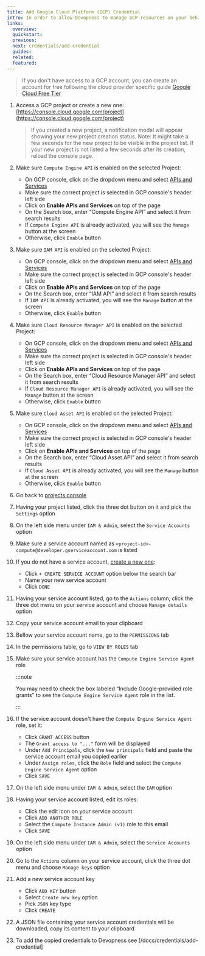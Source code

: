 ```yaml
---
title: Add Google Cloud Platform (GCP) Credential
intro: In order to allow Devopness to manage GCP resources on your behalf, Service Account key has to be provided.
links:
  overview:
  quickstart:
  previous:
  next: credentials/add-credential
  guides:
  related:
  featured:
---
```


> If you don't have access to a GCP account, you can create an account for free following the cloud provider specific guide [Google Cloud Free Tier](https://cloud.google.com/free)

1. Access a GCP project or create a new one: [https://console.cloud.google.com/project](https://console.cloud.google.com/project)
   > If you created a new project, a notification modal will appear showing your new project creation status.
   > Note: It might take a few seconds for the new project to be visible in the project list.
   > If your new project is not listed a few seconds after its creation, reload the console page.
1. Make sure `Compute Engine API` is enabled on the selected Project:
   - On GCP console, click on the dropdown menu and select [APIs and Services](https://console.cloud.google.com/apis/dashboard)
   - Make sure the correct project is selected in GCP console's header left side
   - Click on **Enable APIs and Services** on top of the page
   - On the Search box, enter “Compute Engine API” and select it from search results
   - If `Compute Engine API` is already activated, you will see the `Manage` button at the screen
   - Otherwise, click `Enable` button
1. Make sure `IAM API` is enabled on the selected Project:
   - On GCP console, click on the dropdown menu and select [APIs and Services](https://console.cloud.google.com/apis/dashboard)
   - Make sure the correct project is selected in GCP console's header left side
   - Click on **Enable APIs and Services** on top of the page
   - On the Search box, enter “IAM API” and select it from search results
   - If `IAM API` is already activated, you will see the `Manage` button at the screen
   - Otherwise, click `Enable` button
1. Make sure `Cloud Resource Manager API` is enabled on the selected Project:
   - On GCP console, click on the dropdown menu and select [APIs and Services](https://console.cloud.google.com/apis/dashboard)
   - Make sure the correct project is selected in GCP console's header left side
   - Click on **Enable APIs and Services** on top of the page
   - On the Search box, enter “Cloud Resource Manager API” and select it from search results
   - If `Cloud Resource Manager API` is already activated, you will see the `Manage` button at the screen
   - Otherwise, click `Enable` button
1. Make sure `Cloud Asset API` is enabled on the selected Project:
   - On GCP console, click on the dropdown menu and select [APIs and Services](https://console.cloud.google.com/apis/dashboard)
   - Make sure the correct project is selected in GCP console's header left side
   - Click on **Enable APIs and Services** on top of the page
   - On the Search box, enter “Cloud Asset API” and select it from search results
   - If `Cloud Asset API` is already activated, you will see the `Manage` button at the screen
   - Otherwise, click `Enable` button
1. Go back to [projects console](https://console.cloud.google.com/project)
1. Having your project listed, click the three dot button on it and pick the `Settings` option
1. On the left side menu under `IAM & Admin`, select the `Service Accounts` option
1. Make sure a service account named as `<project-id>-compute@developer.gserviceaccount.com` is listed
1. If you do not have a service account, [create a new one](https://cloud.google.com/iam/docs/creating-managing-service-account-keys):
   - Click `+ CREATE SERVICE ACCOUNT` option below the search bar
   - Name your new service account
   - Click `DONE`
1. Having your service account listed, go to the `Actions` column, click the three dot menu on your service account and choose `Manage details` option
1. Copy your service account email to your clipboard
1. Bellow your service account name, go to the `PERMISSIONS` tab
1. In the permissions table, go to `VIEW BY ROLES` tab
1. Make sure your service account has the `Compute Engine Service Agent` role

   :::note

   You may need to check the box labeled “Include Google-provided role grants” to see the `Compute Engine Service Agent` role in the list.

   :::

1. If the service account doesn't have the `Compute Engine Service Agent` role, set it:
   - Click `GRANT ACCESS` button
   - The `Grant access to "..."` form will be displayed
   - Under `Add Principals`, click the `New principals` field and paste the service account email you copied earlier
   - Under `Assign roles`, click the `Role` field and select the `Compute Engine Service Agent` option
   - Click `SAVE`
1. On the left side menu under `IAM & Admin`, select the `IAM` option
1. Having your service account listed, edit its roles:
   - Click the edit icon on your service account
   - Click `ADD ANOTHER ROLE`
   - Select the `Compute Instance Admin (v1)` role to this email
   - Click `SAVE`
1. On the left side menu under `IAM & Admin`, select the `Service Accounts` option
1. Go to the `Actions` column on your service account, click the three dot menu and choose `Manage keys` option
1. Add a new service account key
   - Click `ADD KEY` button
   - Select `Create new key` option
   - Pick `JSON` key type
   - Click `CREATE`
1. A JSON file containing your service account credentials will be downloaded, copy its content to your clipboard
1. To add the copied credentials to Devopness see [/docs/credentials/add-credential]
